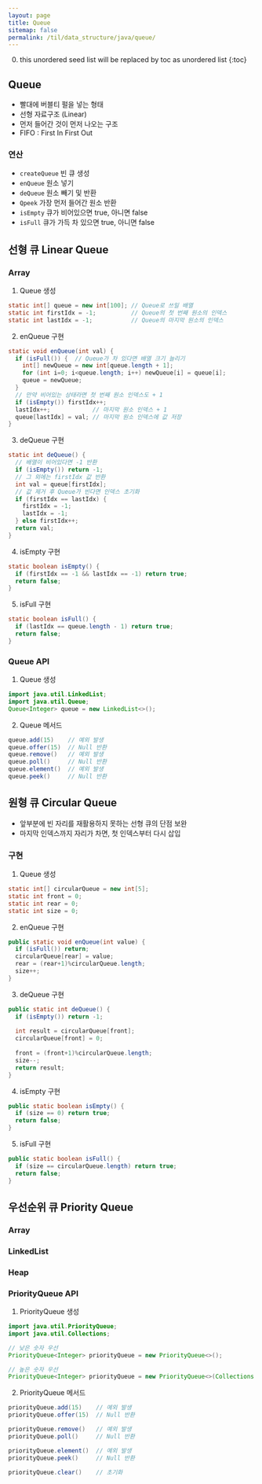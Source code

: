 ```yaml
---
layout: page
title: Queue
sitemap: false
permalink: /til/data_structure/java/queue/
---
```

0. this unordered seed list will be replaced by toc as unordered list
{:toc}

## Queue
- 빨대에 버블티 펄을 넣는 형태
- 선형 자료구조 (Linear)
- 먼저 들어간 것이 먼저 나오는 구조
- FIFO : First In First Out

### 연산
- `createQueue` 빈 큐 생성
- `enQueue` 원소 넣기
- `deQueue` 원소 빼기 및 반환
- `Qpeek` 가장 먼저 들어간 원소 반환
- `isEmpty` 큐가 비어있으면 true, 아니면 false
- `isFull` 큐가 가득 차 있으면 true, 아니면 false

## 선형 큐 Linear Queue
### Array
1. Queue 생성  
```java
static int[] queue = new int[100]; // Queue로 쓰일 배열
static int firstIdx = -1;          // Queue의 첫 번째 원소의 인덱스
static int lastIdx = -1;           // Queue의 마지막 원소의 인덱스
```

2. enQueue 구현  
```java
static void enQueue(int val) {
  if (isFull()) {  // Queue가 차 있다면 배열 크기 늘리기
    int[] newQueue = new int[queue.length + 1];
    for (int i=0; i<queue.length; i++) newQueue[i] = queue[i];
    queue = newQueue;
  }
  // 만약 비어있는 상태라면 첫 번째 원소 인덱스도 + 1
  if (isEmpty()) firstIdx++;
  lastIdx++;            // 마지막 원소 인덱스 + 1
  queue[lastIdx] = val; // 마지막 원소 인덱스에 값 저장
}
```

3. deQueue 구현   
```java
static int deQueue() {
  // 배열이 비어있다면 -1 반환
  if (isEmpty()) return -1;
  // 그 외에는 firstIdx 값 반환
  int val = queue[firstIdx];
  // 값 제거 후 Queue가 빈다면 인덱스 초기화
  if (firstIdx == lastIdx) {
    firstIdx = -1;
    lastIdx = -1;
  } else firstIdx++;
  return val;
}
```

4. isEmpty 구현  
```java
static boolean isEmpty() {
  if (firstIdx == -1 && lastIdx == -1) return true;
  return false;
}
```

5. isFull 구현  
```java
static boolean isFull() {
  if (lastIdx == queue.length - 1) return true;
  return false;
}
```

### Queue API
1. Queue 생성  
```java
import java.util.LinkedList;
import java.util.Queue;
Queue<Integer> queue = new LinkedList<>();
```

2. Queue 메서드  
```java
queue.add(15)    // 예외 발생
queue.offer(15)  // Null 반환
queue.remove()   // 예외 발생
queue.poll()     // Null 반환
queue.element()  // 예외 발생
queue.peek()     // Null 반환
```

## 원형 큐 Circular Queue
- 앞부분에 빈 자리를 재활용하지 못하는 선형 큐의 단점 보완
- 마지막 인덱스까지 자리가 차면, 첫 인덱스부터 다시 삽입

### 구현
1. Queue 생성  
```java
static int[] circularQueue = new int[5];
static int front = 0;
static int rear = 0;
static int size = 0;
```

2. enQueue 구현  
```java
public static void enQueue(int value) {
  if (isFull()) return;
  circularQueue[rear] = value;
  rear = (rear+1)%circularQueue.length;
  size++;
}
```

3. deQueue 구현  
```java
public static int deQueue() {
  if (isEmpty()) return -1;
  
  int result = circularQueue[front];
  circularQueue[front] = 0;
  
  front = (front+1)%circularQueue.length;
  size--;
  return result;
}
```

4. isEmpty 구현  
```java
public static boolean isEmpty() {
  if (size == 0) return true;
  return false;
}
```

5. isFull 구현  
```java
public static boolean isFull() {
  if (size == circularQueue.length) return true;
  return false;
}
```

## 우선순위 큐 Priority Queue
### Array

### LinkedList

### Heap

### PriorityQueue API
1. PriorityQueue 생성  
```java
import java.util.PriorityQueue;
import java.util.Collections;

// 낮은 숫자 우선
PriorityQueue<Integer> priorityQueue = new PriorityQueue<>();

// 높은 숫자 우선
PriorityQueue<Integer> priorityQueue = new PriorityQueue<>(Collections.reverseOrder());
```

2. PriorityQueue 메서드  
```java
priorityQueue.add(15)    // 예외 발생
priorityQueue.offer(15)  // Null 반환

priorityQueue.remove()   // 예외 발생
priorityQueue.poll()     // Null 반환

priorityQueue.element()  // 예외 발생
priorityQueue.peek()     // Null 반환

priorityQueue.clear()    // 초기화
```
